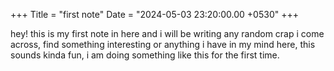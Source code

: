 +++
Title = "first note"
Date = "2024-05-03 23:20:00.00 +0530"
+++

hey! this is my first note in here and i will be writing any random crap i come
across, find something interesting or anything i have in my mind here, this sounds
kinda fun, i am doing something like this for the first time.

